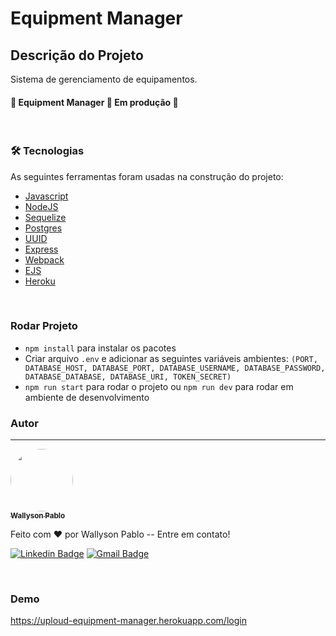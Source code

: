 # Equipment Manager

## Descrição do Projeto
<p >Sistema de gerenciamento de equipamentos.</p>

<h4 align=""> 
	🚧  Equipment Manager 🚀 Em produção  🚧
</h4>

<br>

### 🛠 Tecnologias

As seguintes ferramentas foram usadas na construção do projeto:

- [Javascript](https://developer.mozilla.org/pt-BR/docs/Web/JavaScript)
- [NodeJS](https://nodejs.org/)
- [Sequelize](https://sequelize.org)
- [Postgres](https://www.postgresql.org)
- [UUID](https://www.npmjs.com/package/uuid)
- [Express](https://expressjs.com)
- [Webpack](https://webpack.js.org)
- [EJS](https://ejs.co/)
- [Heroku](https://www.heroku.com)

<br>

### Rodar Projeto

- `npm install` para instalar os pacotes
- Criar arquivo `.env` e adicionar as seguintes variáveis ambientes:
`(PORT, DATABASE_HOST, DATABASE_PORT, DATABASE_USERNAME, DATABASE_PASSWORD, DATABASE_DATABASE, DATABASE_URI, TOKEN_SECRET)`
- `npm run start` para rodar o projeto ou `npm run dev` para rodar em ambiente de desenvolvimento

### Autor
---

<a href="https://github.com/wpaq">
 <img style="border-radius: 50%;" src="https://avatars.githubusercontent.com/u/42584214?s=60&v=4" width="100px;" alt=""/>
 <br />
 <sub><b>Wallyson Pablo</b></sub></a> 


Feito com ❤️ por Wallyson Pablo -- Entre em contato!

[![Linkedin Badge](https://img.shields.io/badge/-Wallyson-blue?style=flat-square&logo=Linkedin&logoColor=white&link=https://www.linkedin.com/in/wallyson-pablo-bbb361184/)](https://www.linkedin.com/in/wallyson-pablo-bbb361184/) 
[![Gmail Badge](https://img.shields.io/badge/-wallysonpabloo@gmail.com-c14438?style=flat-square&logo=Gmail&logoColor=white&link=mailto:wallysonpabloo@gmail.com)](mailto:wallysonpabloo@gmail.com)

<br>

### Demo
https://uploud-equipment-manager.herokuapp.com/login
